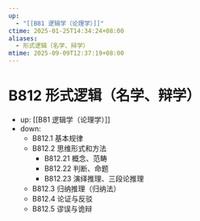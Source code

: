 ```yaml
---
up:
  - "[[B81 逻辑学（论理学）]]"
ctime: 2025-01-25T14:34:24+08:00
aliases:
  - 形式逻辑（名学、辩学）
mtime: 2025-09-09T12:37:19+08:00
---
```


# B812 形式逻辑（名学、辩学）

- up: [[B81 逻辑学（论理学）]]
- down:	
	- B812.1 基本规律
	- B812.2 思维形式和方法
		- B812.21 概念、范畴
		- B812.22 判断、命题
		- B812.23 演绎推理、三段论推理
	- B812.3 归纳推理（归纳法）
	- B812.4 论证与反驳
	- B812.5 谬误与诡辩
	
